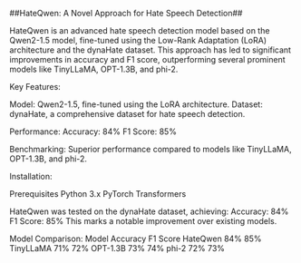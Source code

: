 ##HateQwen: A Novel Approach for Hate Speech Detection##

HateQwen is an advanced hate speech detection model based on the Qwen2-1.5 model, fine-tuned using the Low-Rank Adaptation (LoRA) architecture and the dynaHate dataset. This approach has led to significant improvements in accuracy and F1 score, outperforming several prominent models like TinyLLaMA, OPT-1.3B, and phi-2.

Key Features: 

Model: Qwen2-1.5, fine-tuned using the LoRA architecture.
Dataset: dynaHate, a comprehensive dataset for hate speech detection.

Performance:
Accuracy: 84%
F1 Score: 85%

Benchmarking: Superior performance compared to models like TinyLLaMA, OPT-1.3B, and phi-2.

Installation:

Prerequisites
Python 3.x
PyTorch
Transformers

HateQwen was tested on the dynaHate dataset, achieving:
Accuracy: 84%
F1 Score: 85%
This marks a notable improvement over existing models.

Model Comparison:
Model	Accuracy	F1 Score
HateQwen	84%	    85%
TinyLLaMA	71%	    72%
OPT-1.3B	73%	    74%
phi-2	    72%     73%

